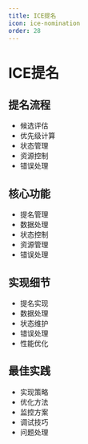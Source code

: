```yaml
---
title: ICE提名
icon: ice-nomination
order: 28
---
```


# ICE提名

## 提名流程
- 候选评估
- 优先级计算
- 状态管理
- 资源控制
- 错误处理

## 核心功能
- 提名管理
- 数据处理
- 状态控制
- 资源管理
- 错误处理

## 实现细节
- 提名实现
- 数据处理
- 状态维护
- 错误处理
- 性能优化

## 最佳实践
- 实现策略
- 优化方法
- 监控方案
- 调试技巧
- 问题处理
